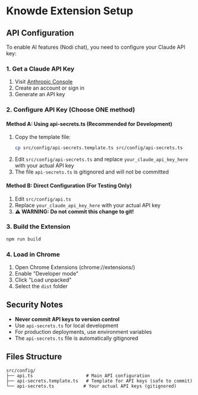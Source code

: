 # Knowde Extension Setup

## API Configuration

To enable AI features (Nodi chat), you need to configure your Claude API key:

### 1. Get a Claude API Key

1. Visit [Anthropic Console](https://console.anthropic.com/)
2. Create an account or sign in
3. Generate an API key

### 2. Configure API Key (Choose ONE method)

#### Method A: Using api-secrets.ts (Recommended for Development)

1. Copy the template file:
   ```bash
   cp src/config/api-secrets.template.ts src/config/api-secrets.ts
   ```
2. Edit `src/config/api-secrets.ts` and replace `your_claude_api_key_here` with your actual API key
3. The file `api-secrets.ts` is gitignored and will not be committed

#### Method B: Direct Configuration (For Testing Only)

1. Edit `src/config/api.ts`
2. Replace `your_claude_api_key_here` with your actual API key
3. **⚠️ WARNING: Do not commit this change to git!**

### 3. Build the Extension

```bash
npm run build
```

### 4. Load in Chrome

1. Open Chrome Extensions (chrome://extensions/)
2. Enable "Developer mode"
3. Click "Load unpacked"
4. Select the `dist` folder

## Security Notes

- **Never commit API keys to version control**
- Use `api-secrets.ts` for local development
- For production deployments, use environment variables
- The `api-secrets.ts` file is automatically gitignored

## Files Structure

```
src/config/
├── api.ts                    # Main API configuration
├── api-secrets.template.ts   # Template for API keys (safe to commit)
└── api-secrets.ts           # Your actual API keys (gitignored)
```
